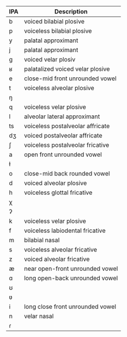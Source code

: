 | IPA | Description |
|---|---|
| b | voiced bilabial plosive |
| p | voiceless bilabial plosive |
| y | palatal approximant |
| j | palatal approximant |
| ɡ | voiced velar plosiv |
| ʁ | palatalized voiced velar plosive |
| e | close-mid front unrounded vowel |
| t | voiceless alveolar plosive |
| ŋ | |
| q | voiceless velar plosive |
| l | alveolar lateral approximant |
| ts | voiceless postalveolar affricate |
| dʒ | voiced postalveolar affricate |
| ʃ | voiceless postalveolar fricative |
| a | open front unrounded vowel |
| ɫ | |
| o | close-mid back rounded vowel |
| d | voiced alveolar plosive |
| h | voiceless glottal fricative |
| χ | |
| ʔ | |
| k | voiceless velar plosive |
| f | voiceless labiodental fricative |
| m | bilabial nasal |
| s | voiceless alveolar fricative |
| z | voiced alveolar fricative |
| æ | near open-front unrounded vowel |
| ɑ | long open-back unrounded vowel |
| ʊ |
| ʋ |
| i | long close front unrounded vowel |
| n | velar nasal |
| ɾ | |